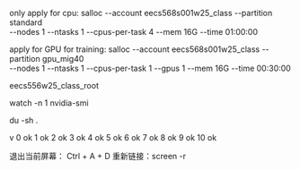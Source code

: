 only apply for cpu:
salloc --account eecs568s001w25_class --partition standard \
--nodes 1 --ntasks 1 --cpus-per-task 4 --mem 16G --time 01:00:00

apply for GPU for training:
salloc --account eecs568s001w25_class --partition gpu_mig40 \
--nodes 1 --ntasks 1 --cpus-per-task 1 --gpus 1 --mem 16G --time 00:30:00

eecs556w25_class_root

watch -n 1 nvidia-smi

du -sh .

v
0 ok 
1 ok 
2 ok
3 ok
4 ok
5 ok
6 ok
7 ok
8 ok
9 ok 
10 ok

 退出当前屏幕： Ctrl + A + D 
 重新链接：screen -r <window name>